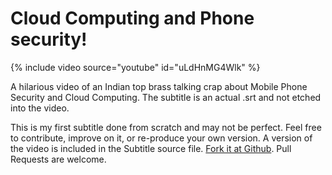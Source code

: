 # Cloud Computing and Phone security!

{% include video source="youtube" id="uLdHnMG4Wlk" %}

A hilarious video of an Indian top brass talking crap about Mobile Phone Security and Cloud Computing. The subtitle is an actual .srt and not etched into the video.

This is my first subtitle done from scratch and may not be perfect. Feel free to contribute, improve on it, or re-produce your own version. A version of the video is included in the Subtitle source file. [Fork it at Github](https://github.com/Brajeshwar/cloud-computing-and-phone-security). Pull Requests are welcome.
